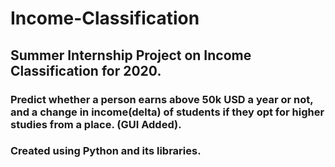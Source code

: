 # Income-Classification

## Summer Internship Project on Income Classification for 2020.
### Predict whether a person earns above 50k USD a year or not, and a change in income(delta) of students if they opt for higher studies from a place. (GUI Added).
### Created using Python and its libraries.
